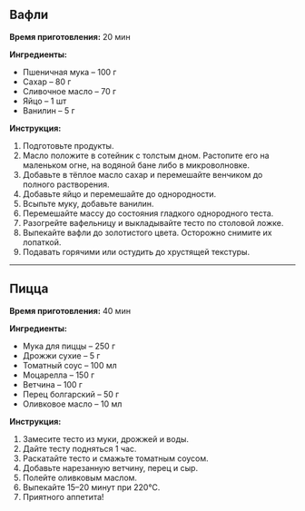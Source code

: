 ## Вафли

**Время приготовления:** 20 мин

**Ингредиенты:**

* Пшеничная мука – 100 г
* Сахар – 80 г
* Сливочное масло – 70 г
* Яйцо – 1 шт
* Ванилин – 5 г

**Инструкция:**

1. Подготовьте продукты.
2. Масло положите в сотейник с толстым дном. Растопите его на маленьком огне, на водяной бане либо в микроволновке.
3. Добавьте в тёплое масло сахар и перемешайте венчиком до полного растворения.
4. Добавьте яйцо и перемешайте до однородности.
5. Всыпьте муку, добавьте ванилин.
6. Перемешайте массу до состояния гладкого однородного теста.
7. Разогрейте вафельницу и выкладывайте тесто по столовой ложке.
8. Выпекайте вафли до золотистого цвета. Осторожно снимите их лопаткой.
9. Подавать горячими или остудить до хрустящей текстуры.

---

## Пицца

**Время приготовления:** 40 мин

**Ингредиенты:**

* Мука для пиццы – 250 г
* Дрожжи сухие – 5 г
* Томатный соус – 100 мл
* Моцарелла – 150 г
* Ветчина – 100 г
* Перец болгарский – 50 г
* Оливковое масло – 10 мл

**Инструкция:**

1. Замесите тесто из муки, дрожжей и воды.
2. Дайте тесту подняться 1 час.
3. Раскатайте тесто и смажьте томатным соусом.
4. Добавьте нарезанную ветчину, перец и сыр.
5. Полейте оливковым маслом.
6. Выпекайте 15–20 минут при 220°C.
7. Приятного аппетита!
